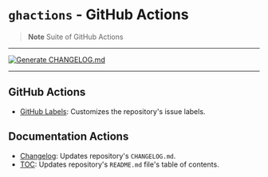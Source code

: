 # `ghactions` - GitHub Actions

> **Note**
> Suite of GitHub Actions

***

[![Generate CHANGELOG.md](https://github.com/jimbrig/ghactions/actions/workflows/changelog.yml/badge.svg)](https://github.com/jimbrig/ghactions/actions/workflows/changelog.yml)

***

## GitHub Actions

- [GitHub Labels](src/GitHub/github-labels/): Customizes the repository's issue labels.

## Documentation Actions

- [Changelog](src/Documentation/changelog/): Updates repository's `CHANGELOG.md`.
- [TOC](src/Documentation/toc/): Updates repository's `README.md` file's table of contents.


